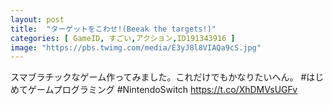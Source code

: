 ```yaml
---
layout: post
title:  "ターゲットをこわせ!(Beeak the targets!)"
categories: [ GameID, すごい,アクション,ID191343916 ]
image: "https://pbs.twimg.com/media/E3yJ8l8VIAQa9cS.jpg"
---
```

スマブラチックなゲーム作ってみました。これだけでもかなりたいへん。
 #はじめてゲームプログラミング #NintendoSwitch https://t.co/XhDMVsUGFv
